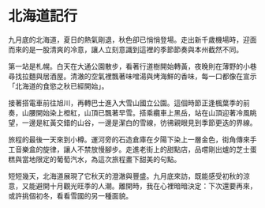 # 北海道記行

九月底的北海道，夏日的熱氣剛退，秋色卻已悄悄登場。走出新千歲機場時，迎面而來的是一股清爽的冷意，讓人立刻意識到這裡的季節節奏與本州截然不同。

第一站是札幌。白天在大通公園散步，看著行道樹開始轉黃，夜晚則在薄野的小巷尋找拉麵與居酒屋。清澈的空氣裡飄著味噌湯與烤海鮮的香味，每一口都像在宣示「北海道的食慾之秋已經開始」。

接著搭電車前往旭川，再轉巴士進入大雪山國立公園。這個時節正逢楓葉季的前奏，山腰開始染上橙紅，山頂已飄著早雪。搭乘纜車上黑岳，站在山頂迎著冷風眺望，一邊是紅黃交錯的山谷，一邊是潔白的雪線，彷彿親眼見到季節更迭的界線。

旅程的最後一天來到小樽。運河旁的石造倉庫在夕陽下染上一層金色，街角傳來手工音樂盒的旋律，讓人不禁放慢腳步。走進老街上的甜點店，品嚐剛出爐的芝士蛋糕與當地限定的葡萄汽水，為這次旅程畫下甜美的句點。

短短幾天，北海道展現了它秋天的澄澈與豐盛。九月底來訪，既能感受初秋的涼意，又能避開十月觀光旺季的人潮。離開時，我在心裡暗暗決定：下次還要再來，或許挑個初冬，看看雪國的另一種面貌。
